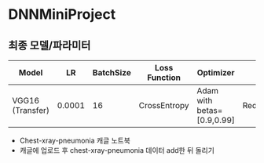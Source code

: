 # DNNMiniProject
## 최종 모델/파라미터

|Model|LR|BatchSize|Loss Function|Optimizer|Scheduler|Epoch|
|--|--|--|--|--|--|--|
|VGG16 (Transfer)|0.0001|16|CrossEntropy|Adam with betas=[0.9,0.99]|ReduceOnPleateau|30|

- Chest-xray-pneumonia 캐글 노트북
- 캐글에 업로드 후 chest-xray-pneumonia 데이터 add한 뒤 돌리기
